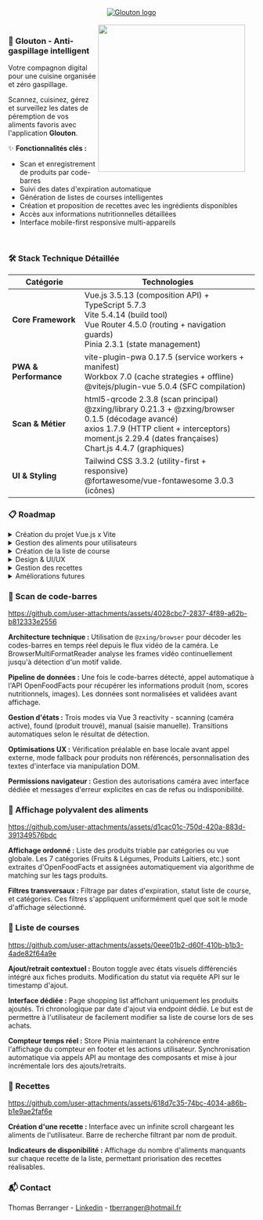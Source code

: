 <div align="center">
  <a href="https://glouton-1.web.app">
      <img src="https://github.com/ThomasBerranger/Glouton-Front/assets/15357887/0e3494c1-36f9-492d-be39-586d18905de7" alt="Glouton logo" title="Glouton" />
  </a>
</div>

<br>

<img src="https://github.com/user-attachments/assets/d08c6b74-380e-40fa-ba62-1a07cb9051ff" width="300" align="right" style="margin-right: 20px;" />

### 🍏 Glouton - Anti-gaspillage intelligent

Votre compagnon digital pour une cuisine organisée et zéro gaspillage.

Scannez, cuisinez, gérez et surveillez les dates de péremption de vos aliments favoris avec l'application **Glouton**.

✨ **Fonctionnalités clés :**
- Scan et enregistrement de produits par code-barres
- Suivi des dates d'expiration automatique  
- Génération de listes de courses intelligentes
- Création et proposition de recettes avec les ingrédients disponibles
- Accès aux informations nutritionnelles détaillées
- Interface mobile-first responsive multi-appareils

<br clear="left" />

### 🛠 Stack Technique Détaillée

| Catégorie | Technologies |
|-----------|--------------|
| **Core Framework** | Vue.js 3.5.13 (composition API) + TypeScript 5.7.3<br>Vite 5.4.14 (build tool)<br>Vue Router 4.5.0 (routing + navigation guards)<br>Pinia 2.3.1 (state management) |
| **PWA & Performance** | vite-plugin-pwa 0.17.5 (service workers + manifest)<br>Workbox 7.0 (cache strategies + offline)<br>@vitejs/plugin-vue 5.0.4 (SFC compilation) |
| **Scan & Métier** | html5-qrcode 2.3.8 (scan principal)<br>@zxing/library 0.21.3 + @zxing/browser 0.1.5 (décodage avancé)<br>axios 1.7.9 (HTTP client + interceptors)<br>moment.js 2.29.4 (dates françaises)<br>Chart.js 4.4.7 (graphiques) |
| **UI & Styling** | Tailwind CSS 3.3.2 (utility-first + responsive)<br>@fortawesome/vue-fontawesome 3.0.3 (icônes) |

### 📋 Roadmap

<details>
  <summary>Création du projet Vue.js x Vite</summary><br>
  Configuration PWA complète (service workers, manifest)<br>
  Création des premières interfaces responsive avec le framework CSS Tailwind<br>
  Intégration de FontAwesome et des icons nécessaires
</details>

<details>
  <summary>Gestion des aliments pour utilisateurs</summary><br>
  Utilisation de token JWT et protection des routes<br>
  Intégration du scan de code-barres<br>
  Recherche de donneés sur l'api OpenFoodFact<br>
  Création d'un composant datepicker polyvalent<br>
  Enregistrement d'un produit lié à l'utiliasteur connecté (POST)<br> 
  Affichage de la liste des produits liés à l'utilisateur connecté (GET collection)<br>
  Modification des informations liées à un produit sélectionné (GET & PATCH)<br>
  Affichage des données nutritionnelles<br>
  Création d'un modale de confirmation polyvalente<br>
  Suppression d'un produit après validation (DELETE)<br>
</details>

<details>
  <summary>Création de la liste de course</summary><br>
  Affichage des produits liés à l'utilisateur et ajoutés à la liste de course (GET collection)<br>
  Ajout d'un bouton sur les produits afin de les ajouter / retirer à la liste de course (PATCH)<br>
  Affichage du nombre de produit sur la liste depuis le Footer (GET collection)<br>
</details>

<details>
  <summary>Design & UI/UX</summary><br>
  Customisation de la Homepage (affichage des produits bientôt périmés et des futures recettes)<br>
  Création d'une interface polyvalentes affichant tous les produits enregistrés (GET collection)<br>
  Création de plusieurs modes d'affichage<br>
</details>

<details>
  <summary>Gestion des recettes</summary><br>
  Création de recette depuis une interface permettant d'ajouter les produits concernés et les informations nécessaires (POST)<br>
  Affichage sur la Homepage des recettes en fonction des aliments requis (GET collection)<br>
  Affichage de la liste (GET collection)<br>
  Suppression après confirmation d'une recette (DELETE)
</details>

<details>
  <summary>Améliorations futures</summary><br>
  Proposition de recette par une IA en fonction des produits présents<br>
  Connexion aux APIs de supermarché pour faciliter la commande d'aliments<br>
  Notifications Push en cas de risque de gaspillage<br>
  Gamification de l'application<br>
  Analyse des dépenses personnelles<br>
  Partage de recettes entre utilisateurs<br>
  Alternatives santé pour éviter les produits trop transformé et non écologique<br>
</details>

### 📱 Scan de code-barres

https://github.com/user-attachments/assets/4028cbc7-2837-4f89-a62b-b812333e2556

**Architecture technique :** Utilisation de `@zxing/browser` pour décoder les codes-barres en temps réel depuis le flux vidéo de la caméra. Le BrowserMultiFormatReader analyse les frames vidéo continuellement jusqu'à détection d'un motif valide.

**Pipeline de données :** Une fois le code-barres détecté, appel automatique à l'API OpenFoodFacts pour récupérer les informations produit (nom, scores nutritionnels, images). Les données sont normalisées et validées avant affichage.

**Gestion d'états :** Trois modes via Vue 3 reactivity - scanning (caméra active), found (produit trouvé), manual (saisie manuelle). Transitions automatiques selon le résultat de détection.

**Optimisations UX :** Vérification préalable en base locale avant appel externe, mode fallback pour produits non référencés, personnalisation des textes d'interface via manipulation DOM.

**Permissions navigateur :** Gestion des autorisations caméra avec interface dédiée et messages d'erreur explicites en cas de refus ou indisponibilité.

### 📱 Affichage polyvalent des aliments

https://github.com/user-attachments/assets/d1cac01c-750d-420a-883d-391349576bdc

**Affichage ordonné :** Liste des produits triable par catégories ou vue globale. Les 7 catégories (Fruits & Légumes, Produits Laitiers, etc.) sont extraites d'OpenFoodFacts et assignées automatiquement via algorithme de matching sur les tags produits.

**Filtres transversaux :** Filtrage par dates d'expiration, statut liste de course, et catégories. Ces filtres s'appliquent uniformément quel que soit le mode d'affichage sélectionné.

### 📱 Liste de courses

https://github.com/user-attachments/assets/0eee01b2-d60f-410b-b1b3-4ade82f64a9e

**Ajout/retrait contextuel :** Bouton toggle avec états visuels différenciés intégré aux fiches produits. Modification du statut via requête API sur le timestamp d'ajout.

**Interface dédiée :** Page shopping list affichant uniquement les produits ajoutés. Tri chronologique par date d'ajout via endpoint dédié. Le but est de permettre à l'utilisateur de facilement modifier sa liste de course lors de ses achats.

**Compteur temps réel :** Store Pinia maintenant la cohérence entre l'affichage du compteur en footer et les actions utilisateur. Synchronisation automatique via appels API au montage des composants et mise à jour incrémentale lors des ajouts/retraits.

### 📱 Recettes

https://github.com/user-attachments/assets/618d7c35-74bc-4034-a86b-b1e9ae2faf6e

**Création d'une recette :** Interface avec un infinite scroll chargeant les aliments de l'utilisateur. Barre de recherche filtrant par nom de produit.

**Indicateurs de disponibilité :** Affichage du nombre d'aliments manquants sur chaque recette de la liste, permettant priorisation des recettes réalisables.

### 📬 Contact

Thomas Berranger - <a href="https://www.linkedin.com/in/thomas-berranger/">Linkedin</a> - tberranger@hotmail.fr
